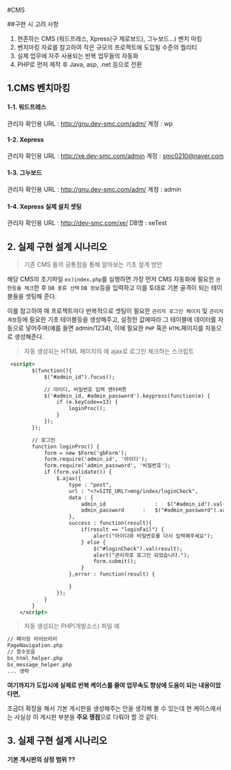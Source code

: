 #CMS

##구현 시 고려 사항
1. 현존하는 CMS (워드프레스, Xpress(구 제로보드), 그누보드…) 벤치 마킹
2. 벤치마킹 자료를 참고하여 작은 규모의 프로젝트에 도입될 수준의 퀄리티
3. 실제 업무에 자주 사용되는 반복 업무들의 자동화
4. PHP로 먼저 제작 후 Java, asp, .net 등으로 전환


## 1.CMS 벤치마킹
#### 1-1. 워드프레스
관리자 확인용 URL : http://gnu.dev-smc.com/adm/
계정 : wp

#### 1-2. Xepress 
관리자 확인용 URL : http://xe.dev-smc.com/admin
계정 : smc0210@naver.com

#### 1-3. 그누보드
관리자 확인용 URL : http://gnu.dev-smc.com/adm/
계정 : admin

#### 1-4. Xepress 실제 설치 셋팅
관리자 확인용 URL : http://dev-smc.com/xe/
DB명 : xeTest


## 2. 실제 구현 설계 시나리오
> 기존 CMS 들의 공통점을 통해 알아보는 기초 설계 방안

해당 CMS의 초기파일 `ex)index.php`를 실행하면
가장 먼저 CMS 자동화에 필요한 `권한등을 체크`한 후 `DB 종류 선택`
`DB 정보`등을 입력하고 이를 토대로 기본 골격이 되는 테이블들을 셋팅해 준다.

이를 참고하여 매 프로젝트마다 반복적으로 셋팅이 필요한
`관리자 로그인 페이지` 및 `관리자 계정`등에 필요한 기초 테이블등을 생성해주고,
설정한 값에따라 그 테이블에 데이터를 자동으로 넣어주며(예를 들면 admin/1234),
이에 필요한 `PHP` 혹은 `HTML`페이지를 자동으로 생성해준다.

> 자동 생성되는 HTML 페이지의 예
> ajax로 로그인 체크하는 스크립트

```xml
 <script>
		$(function(){
			$("#admin_id").focus();

			// 아이디, 비밀번호 입력 엔터버튼
			$('#admin_id, #admin_password').keypress(function(e) {
				if (e.keyCode==13) {
					loginProc();
				}
			});
		});

		// 로그인
		function loginProc() {
			form = new $Form('gbForm');
			form.require('admin_id', '아이디');
			form.require('admin_password', '비밀번호');
			if (form.validate()) {
				$.ajax({
					type : "post",
					url : "<?=SITE_URL?>mng/index/loginCheck",
					data : {
						admin_id				:	$("#admin_id").val(),
						admin_password		:	$("#admin_password").val()
					},
					success : function(result){
						if(result == "loginFail") {
							alert("아이디와 비밀번호를 다시 입력해주세요");
						} else {
							$("#loginCheck").val(result);
							alert("관리자로 로그인 되었습니다.");
							form.submit();
						}
					},error : function(result) {

					}
				});
			}
		}
	</script>
```

> 자동 생성되는 PHP(개발소스) 파일 예

```xml
// 페이징 라이브러리
PageNavigation.php
// 함수모음
bs_html_helper.php
bs_message_helper.php
... 생략

```

**여기까지가 도입시에 실제로 반복 케이스를 줄여 업무속도 향상에 도움이 되는 내용이었다면,**

조금더 확장을 해서 기본 게시판을 생성해주는 안을 생각해 볼 수 있는데
현 케이스에서는 사실상 이 게시판 부분을 **주요 쟁점**으로 다뤄야 할 것 같다.

## 3. 실제 구현 설계 시나리오

#### 기본 게시판의 상정 범위 ??





